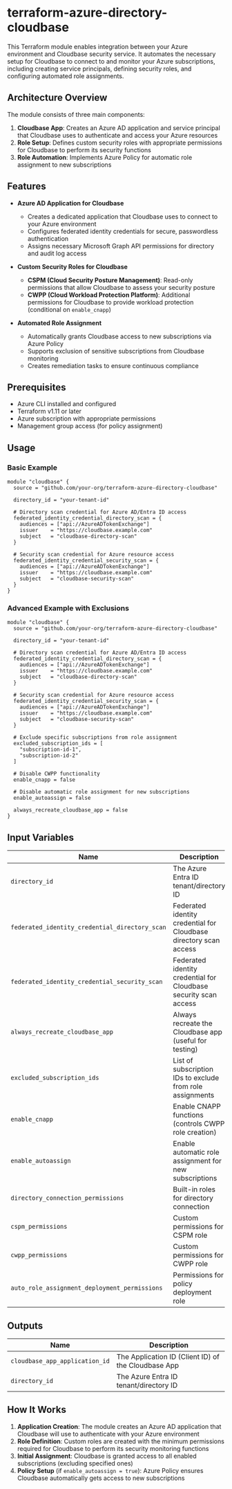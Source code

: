 # terraform-azure-directory-cloudbase

This Terraform module enables integration between your Azure environment and Cloudbase security service. It automates the necessary setup for Cloudbase to connect to and monitor your Azure subscriptions, including creating service principals, defining security roles, and configuring automated role assignments.

## Architecture Overview

The module consists of three main components:

1. **Cloudbase App**: Creates an Azure AD application and service principal that Cloudbase uses to authenticate and access your Azure resources
2. **Role Setup**: Defines custom security roles with appropriate permissions for Cloudbase to perform its security functions
3. **Role Automation**: Implements Azure Policy for automatic role assignment to new subscriptions

## Features

- **Azure AD Application for Cloudbase**

  - Creates a dedicated application that Cloudbase uses to connect to your Azure environment
  - Configures federated identity credentials for secure, passwordless authentication
  - Assigns necessary Microsoft Graph API permissions for directory and audit log access

- **Custom Security Roles for Cloudbase**

  - **CSPM (Cloud Security Posture Management)**: Read-only permissions that allow Cloudbase to assess your security posture
  - **CWPP (Cloud Workload Protection Platform)**: Additional permissions for Cloudbase to provide workload protection (conditional on `enable_cnapp`)

- **Automated Role Assignment**
  - Automatically grants Cloudbase access to new subscriptions via Azure Policy
  - Supports exclusion of sensitive subscriptions from Cloudbase monitoring
  - Creates remediation tasks to ensure continuous compliance

## Prerequisites

- Azure CLI installed and configured
- Terraform v1.11 or later
- Azure subscription with appropriate permissions
- Management group access (for policy assignment)

## Usage

### Basic Example

```hcl
module "cloudbase" {
  source = "github.com/your-org/terraform-azure-directory-cloudbase"

  directory_id = "your-tenant-id"

  # Directory scan credential for Azure AD/Entra ID access
  federated_identity_credential_directory_scan = {
    audiences = ["api://AzureADTokenExchange"]
    issuer    = "https://cloudbase.example.com"
    subject   = "cloudbase-directory-scan"
  }

  # Security scan credential for Azure resource access
  federated_identity_credential_security_scan = {
    audiences = ["api://AzureADTokenExchange"]
    issuer    = "https://cloudbase.example.com"
    subject   = "cloudbase-security-scan"
  }
}
```

### Advanced Example with Exclusions

```hcl
module "cloudbase" {
  source = "github.com/your-org/terraform-azure-directory-cloudbase"

  directory_id = "your-tenant-id"

  # Directory scan credential for Azure AD/Entra ID access
  federated_identity_credential_directory_scan = {
    audiences = ["api://AzureADTokenExchange"]
    issuer    = "https://cloudbase.example.com"
    subject   = "cloudbase-directory-scan"
  }

  # Security scan credential for Azure resource access
  federated_identity_credential_security_scan = {
    audiences = ["api://AzureADTokenExchange"]
    issuer    = "https://cloudbase.example.com"
    subject   = "cloudbase-security-scan"
  }

  # Exclude specific subscriptions from role assignment
  excluded_subscription_ids = [
    "subscription-id-1",
    "subscription-id-2"
  ]

  # Disable CWPP functionality
  enable_cnapp = false

  # Disable automatic role assignment for new subscriptions
  enable_autoassign = false
  
  always_recreate_cloudbase_app = false
}
```

## Input Variables

| Name | Description | Type | Default | Required |
|------|-------------|------|---------|----------|
| `directory_id` | The Azure Entra ID tenant/directory ID | `string` | - | yes |
| `federated_identity_credential_directory_scan` | Federated identity credential for Cloudbase directory scan access | `object({ audiences = list(string), issuer = string, subject = string })` | - | yes |
| `federated_identity_credential_security_scan` | Federated identity credential for Cloudbase security scan access | `object({ audiences = list(string), issuer = string, subject = string })` | - | yes |
| `always_recreate_cloudbase_app` | Always recreate the Cloudbase app (useful for testing) | `bool` | `false` | no |
| `excluded_subscription_ids` | List of subscription IDs to exclude from role assignments | `list(string)` | `[]` | no |
| `enable_cnapp` | Enable CNAPP functions (controls CWPP role creation) | `bool` | `true` | no |
| `enable_autoassign` | Enable automatic role assignment for new subscriptions | `bool` | `true` | no |
| `directory_connection_permissions` | Built-in roles for directory connection | `object` | See defaults | no |
| `cspm_permissions` | Custom permissions for CSPM role | `object` | See defaults | no |
| `cwpp_permissions` | Custom permissions for CWPP role | `object` | See defaults | no |
| `auto_role_assignment_deployment_permissions` | Permissions for policy deployment role | `object` | See defaults | no |

## Outputs

| Name                           | Description                                         |
| ------------------------------ | --------------------------------------------------- |
| `cloudbase_app_application_id` | The Application ID (Client ID) of the Cloudbase App |
| `directory_id`                 | The Azure Entra ID tenant/directory ID              |

## How It Works

1. **Application Creation**: The module creates an Azure AD application that Cloudbase will use to authenticate with your Azure environment
2. **Role Definition**: Custom roles are created with the minimum permissions required for Cloudbase to perform its security monitoring functions
3. **Initial Assignment**: Cloudbase is granted access to all enabled subscriptions (excluding specified ones)
4. **Policy Setup** (if `enable_autoassign = true`): Azure Policy ensures Cloudbase automatically gets access to new subscriptions
